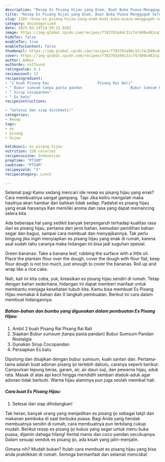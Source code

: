 ```yaml
---
description: "Resep Es Pisang Hijau yang Enak, Buat Buka Puasa Menggugah Selera"
title: "Resep Es Pisang Hijau yang Enak, Buat Buka Puasa Menggugah Selera"
slug: 1285-resep-es-pisang-hijau-yang-enak-buat-buka-puasa-menggugah-selera
category: Uncategorized
date: 2023-03-24T14:59:23.916Z
image: https://img-global.cpcdn.com/recipes/f783783a9dc31c74/680x482cq70/es-pisang-hijau-foto-resep-utama.jpg
hideToc: false
enableToc: true
enableTocContent: false
thumbnail: https://img-global.cpcdn.com/recipes/f783783a9dc31c74/680x482cq70/es-pisang-hijau-foto-resep-utama.jpg
cover: https://img-global.cpcdn.com/recipes/f783783a9dc31c74/680x482cq70/es-pisang-hijau-foto-resep-utama.jpg
author: Admin
authorAv: notfound
ratingvalue: 4.1
reviewcount: 12
recipeingredient:
- "2 buah Pisang Rai                      Pisang Rai Bali"
- " Bubur sumsum tanpa pasta pandan                      Bubur Sumsum Pandan Nostalgia"
- " Sirup Cocopandan"
- " Es batu"
recipeinstructions:

- "Selesai dan siap dinikmati!"
categories:
- Resep
tags:
- es
- pisang
- hijau

katakunci: es pisang hijau 
nutrition: 228 calories
recipecuisine: Indonesian
preptime: "PT16M"
cooktime: "PT54M"
recipeyield: "3"
recipecategory: Lunch

---
```



Selamat pagi Kamu sedang mencari ide resep es pisang hijau yang enak? Cara membuatnya sangat gampang. Tapi Jika keliru mengolah maka hasilnya akan hambar dan bahkan tidak sedap. Padahal es pisang hijau yang enak harusnya Kan memiliki aroma dan rasa yang dapat memancing selera kita.


Ada beberapa hal yang sedikit banyak berpengaruh terhadap kualitas rasa dari es pisang hijau, pertama dari jenis bahan, kemudian pemilihan bahan segar dan bagus, sampai cara membuat dan menyajikannya. Tak perlu bingung jika ingin menyiapkan es pisang hijau yang enak di rumah, karena asal sudah tahu caranya maka hidangan ini bisa jadi suguhan spesial.

Green bananas: Take a banana leaf, rubbing the surface with a little oil. Place the plantain flour over the dough, cover the dough with flour flat, keep flour dough is not too much, just enough to cover the bananas. Roll up and wrap like a rice cake.


Nah, kali ini kita coba, yuk, kreasikan es pisang hijau sendiri di rumah. Tetap dengan bahan sederhana, hidangan ini dapat memberi manfaat untuk membantu menjaga kesehatan tubuh kita. Kamu bisa membuat Es Pisang Hijau memakai 4 bahan dan 0 langkah pembuatan. Berikut ini cara dalam membuat hidangannya.

<!--inarticleads1-->

##### Bahan-bahan dan bumbu yang digunakan dalam pembuatan Es Pisang Hijau:

1. Ambil 2 buah Pisang Rai                      Pisang Rai Bali
1. Siapkan  Bubur sumsum (tanpa pasta pandan)                      Bubur Sumsum Pandan Nostalgia
1. Gunakan  Sirup Cocopandan
1. Persiapkan  Es batu


Dipotong dan disajikan dengan bubur sumsum, kuah santan dan. Pertama-tama adalah buat adonan pisang ijo terlebih dahulu, caranya seperti berikut: Campurkan tepung beras, garam, air, air daun suji, dan pewarna hijau, aduk rata. Masak di atas api kecil hingga mendidih sembari diaduk-aduk agar adonan tidak berbutir. Warna hijau alaminya pun juga seolah memikat hati. 

<!--inarticleads2-->

##### Cara buat Es Pisang Hijau:


1. Selesai dan siap dihidangkan!

Tak heran, banyak orang yang menjadikan es pisang ijo sebagai takjil dan makanan pembuka di saat berbuka puasa. Bagi Anda yang hendak membuatnya sendiri di rumah, cara membuatnya pun terbilang cukup mudah. Berikut resep es pisang ijo kukus yang segar untuk menu buka puasa, dijamin dahaga hilang! Kental manis dan coco pandan secukupnya. Dalam sesuap sendok es pisang ijo, ada kisah yang jalin-menjalin. 

Gimana nih? Mudah bukan? Itulah cara membuat es pisang hijau yang bisa anda praktikkan di rumah. Semoga bermanfaat dan selamat mencoba!
